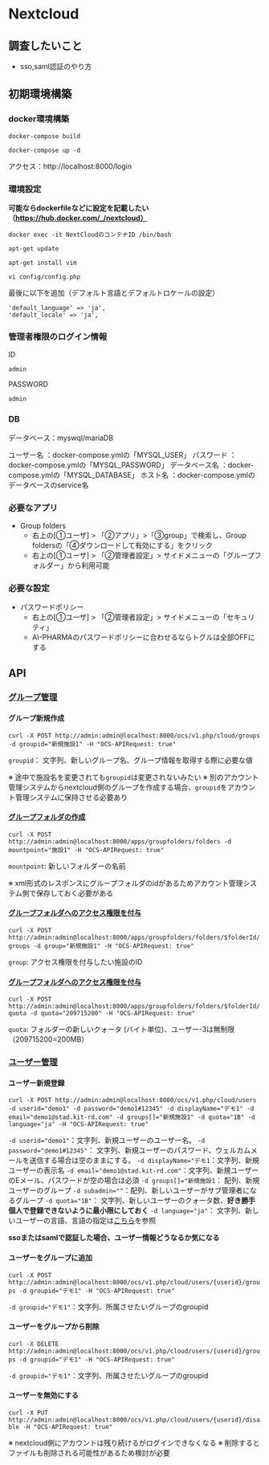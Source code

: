# Nextcloud

## 調査したいこと

- sso,saml認証のやり方

## 初期環境構築

### docker環境構築

```text
docker-compose build
```

```text
docker-compose up -d
```

アクセス：http://localhost:8000/login

### 環境設定

**可能ならdockerfileなどに設定を記載したい（https://hub.docker.com/_/nextcloud）**

```text
docker exec -it NextCloudのコンテナID /bin/bash
```

```text
apt-get update
```

```text
apt-get install vim
```

```text
vi config/config.php
```

最後に以下を追加（デフォルト言語とデフォルトロケールの設定）

```text
'default_language' => 'ja',
'default_locale' => 'ja',
```

### 管理者権限のログイン情報

ID

```text
admin
```

PASSWORD

```text
admin
```

### DB

データベース：myswql/mariaDB

ユーザー名 ：docker-compose.ymlの「MYSQL_USER」
パスワード ：docker-compose.ymlの「MYSQL_PASSWORD」
データベース名 ：docker-compose.ymlの「MYSQL_DATABASE」
ホスト名 ：docker-compose.ymlのデータベースのservice名

### 必要なアプリ

- Group folders
  - 右上の[①ユーザ] > 「②アプリ」>「③group」で検索し、Group foldersの「④ダウンロードして有効にする」をクリック
  - 右上の[①ユーザ] > 「②管理者設定」> サイドメニューの「グループフォルダー」から利用可能

### 必要な設定

- パスワードポリシー
  - 右上の[①ユーザ] > 「②管理者設定」> サイドメニューの「セキュリティ」
  - AI-PHARMAのパスワードポリシーに合わせるならトグルは全部OFFにする

## API

### [グループ管理](https://docs.nextcloud.com/server/latest/admin_manual/configuration_user/instruction_set_for_groups.html)

#### グループ新規作成

`curl -X POST http://admin:admin@localhost:8000/ocs/v1.php/cloud/groups -d groupid="新規施設1" -H "OCS-APIRequest: true"`

`groupid`： 文字列、新しいグループ名、グループ情報を取得する際に必要な値

※ 途中で施設名を変更されても`groupid`は変更されないみたい
※ 別のアカウント管理システムからnextcloud側のグループを作成する場合、`groupid`をアカウント管理システムに保持させる必要あり

#### [グループフォルダの作成](https://github.com/nextcloud/groupfolders?tab=readme-ov-file#apis)

`curl -X POST http://admin:admin@localhost:8000/apps/groupfolders/folders -d mountpoint="施設1" -H "OCS-APIRequest: true"`

`mountpoint`: 新しいフォルダーの名前

※ xml形式のレスポンスにグループフォルダのidがあるためアカウント管理システム側で保存しておく必要がある

#### [グループフォルダへのアクセス権限を付与](https://github.com/nextcloud/groupfolders?tab=readme-ov-file#apis)

`curl -X POST http://admin:admin@localhost:8000/apps/groupfolders/folders/$folderId/groups -d group="新規施設1" -H "OCS-APIRequest: true"`

`group`: アクセス権限を付与したい施設のID

#### [グループフォルダへのアクセス権限を付与](https://github.com/nextcloud/groupfolders?tab=readme-ov-file#apis)

`curl -X POST http://admin:admin@localhost:8000/apps/groupfolders/folders/$folderId/quota -d quota="209715200" -H "OCS-APIRequest: true"`

`quota`: フォルダーの新しいクォータ (バイト単位)、ユーザー-3は無制限（209715200=200MB）



### [ユーザー管理](https://docs.nextcloud.com/server/latest/admin_manual/configuration_user/index.html)

#### ユーザー新規登録

`curl -X POST http://admin:admin@localhost:8000/ocs/v1.php/cloud/users -d userid="demo1" -d password="demo1#12345" -d displayName="デモ1" -d email="demo1@stad.kit-rd.com" -d groups[]="新規施設1" -d quota="1B" -d language="ja" -H "OCS-APIRequest: true"`

`-d userid="demo1"`：文字列、新規ユーザーのユーザー名。
`-d password="demo1#12345"`： 文字列、新規ユーザーのパスワード、ウェルカムメールを送信する場合は空のままにする。
`-d displayName="デモ1`：文字列、新規ユーザーの表示名
`-d email="demo1@stad.kit-rd.com"`：文字列、新規ユーザーのEメール、パスワードが空の場合は必須
`-d groups[]="新規施設1`： 配列、新規ユーザーのグループ
`-d subadmin=""`：配列、新しいユーザーがサブ管理者になるグループ
`-d quota="1B"`： 文字列、新しいユーザーのクォータ数、**好き勝手個人で登録できないように最小限にしておく**
`-d language="ja"`： 文字列、新しいユーザーの言語、言語の指定は[こちら](https://explore.transifex.com/languages/)を参照

**ssoまたはsamlで認証した場合、ユーザー情報どうなるか気になる**

#### ユーザーをグループに追加

`curl -X POST http://admin:admin@localhost:8000/ocs/v1.php/cloud/users/{userid}/groups -d groupid="デモ1" -H "OCS-APIRequest: true"`

`-d groupid="デモ1"`：文字列、所属させたいグループのgroupid

#### ユーザーをグループから削除

`curl -X DELETE http://admin:admin@localhost:8000/ocs/v1.php/cloud/users/{userid}/groups -d groupid="デモ1" -H "OCS-APIRequest: true"`

`-d groupid="デモ1"`：文字列、所属させたいグループのgroupid


#### ユーザーを無効にする

`curl -X PUT http://admin:admin@localhost:8000/ocs/v1.php/cloud/users/{userid}/disable -H "OCS-APIRequest: true"`

※ nextcloud側にアカウントは残り続けるがログインできなくなる
※ 削除するとファイルも削除される可能性があるため検討が必要